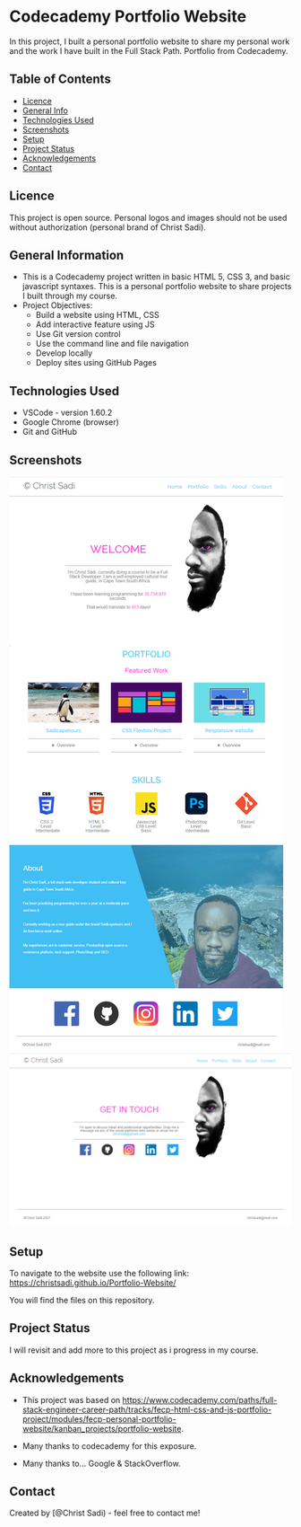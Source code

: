 # Codecademy Portfolio Website

In this project, I built a personal portfolio website to share my personal work and the work I have built in the Full Stack Path. Portfolio from Codecademy.

## Table of Contents

- [Licence](#licence)
- [General Info](#general-information)
- [Technologies Used](#technologies-used)
- [Screenshots](#screenshots)
- [Setup](#setup)
- [Project Status](#project-status)
- [Acknowledgements](#acknowledgements)
- [Contact](#contact)

<!-- * [License](#license) -->

## Licence

This project is open source. Personal logos and images should not be used without authorization (personal brand of Christ Sadi).

## General Information

- This is a Codecademy project written in basic HTML 5, CSS 3, and basic javascript syntaxes. This is a personal portfolio website to share projects I built through my course.
- Project Objectives:
  - Build a website using HTML, CSS
  - Add interactive feature using JS
  - Use Git version control
  - Use the command line and file navigation
  - Develop locally
  - Deploy sites using GitHub Pages
  <!-- You don't have to answer all the questions - just the ones relevant to your project. -->

## Technologies Used

- VSCode - version 1.60.2
- Google Chrome (browser)
- Git and GitHub

## Screenshots

![Example screenshot homepage](./assets/img/home-page-screenshot.png)![Example screenshot contact page](./assets/img/contact-page-screenshot.png)

## Setup

To navigate to the website use the following link:
<https://christsadi.github.io/Portfolio-Website/>

You will find the files on this repository.

## Project Status

I will revisit and add more to this project as i progress in my course.

## Acknowledgements

- This project was based on <https://www.codecademy.com/paths/full-stack-engineer-career-path/tracks/fecp-html-css-and-js-portfolio-project/modules/fecp-personal-portfolio-website/kanban_projects/portfolio-website>.

- Many thanks to codecademy for this exposure.
- Many thanks to... Google & StackOverflow.

## Contact

Created by [@Christ Sadi) - feel free to contact me!
